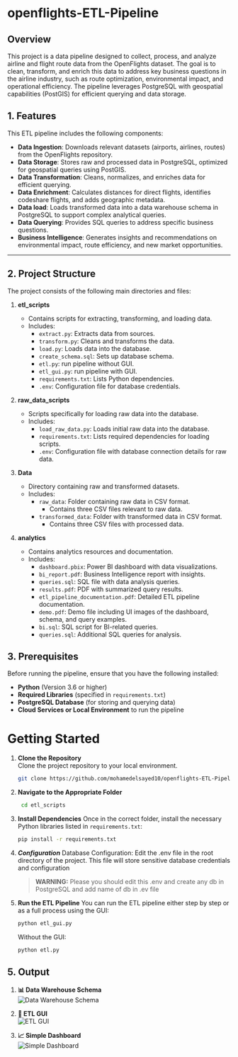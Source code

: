 # openflights-ETL-Pipeline

## Overview
This project is a data pipeline designed to collect, process, and analyze airline and flight route data from the OpenFlights dataset. 
The goal is to clean, transform, and enrich this data to address key business questions in the airline industry, such as route optimization, environmental impact, and operational efficiency. The pipeline leverages PostgreSQL with geospatial capabilities (PostGIS) for efficient querying and data storage.
## 1. Features

This ETL pipeline includes the following components:

- **Data Ingestion**: Downloads relevant datasets (airports, airlines, routes) from the OpenFlights repository.
- **Data Storage**: Stores raw and processed data in PostgreSQL, optimized for geospatial queries using PostGIS.
- **Data Transformation**: Cleans, normalizes, and enriches data for efficient querying.
- **Data Enrichment**: Calculates distances for direct flights, identifies codeshare flights, and adds geographic metadata.
- **Data load**: Loads transformed data into a data warehouse schema in PostgreSQL to support complex analytical queries.
- **Data Querying**: Provides SQL queries to address specific business questions.
- **Business Intelligence**: Generates insights and recommendations on environmental impact, route efficiency, and new market opportunities.

---

## 2. Project Structure

The project consists of the following main directories and files:

1. **etl_scripts**
   - Contains scripts for extracting, transforming, and loading data.
   - Includes:
     - `extract.py`: Extracts data from sources.
     - `transform.py`: Cleans and transforms the data.
     - `load.py`: Loads data into the database.
     - `create_schema.sql`: Sets up database schema.
     - `etl.py`: run pipeline without GUI.
     - `etl_gui.py`: run pipeline with GUI.
     - `requirements.txt`: Lists Python dependencies.
     - `.env`: Configuration file for database credentials.

2. **raw_data_scripts**
   - Scripts specifically for loading raw data into the database.
   - Includes:
     - `load_raw_data.py`: Loads initial raw data into the database.
     - `requirements.txt`: Lists required dependencies for loading scripts.
     - `.env`: Configuration file with database connection details for raw data.

3. **Data**
   - Directory containing raw and transformed datasets.
   - Includes:
     - `raw_data`: Folder containing raw data in CSV format.
       - Contains three CSV files relevant to raw data.
     - `transformed_data`: Folder with transformed data in CSV format.
       - Contains three CSV files with processed data.

4. **analytics**
   - Contains analytics resources and documentation.
   - Includes:
     - `dashboard.pbix`: Power BI dashboard with data visualizations.
     - `bi_report.pdf`: Business Intelligence report with insights.
     - `queries.sql`: SQL file with data analysis queries.
     - `results.pdf`: PDF with summarized query results.
     - `etl_pipeline_documentation.pdf`: Detailed ETL pipeline documentation.
     - `demo.pdf`: Demo file including UI images of the dashboard, schema, and query examples.
     - `bi.sql`: SQL script for BI-related queries.
     - `queries.sql`: Additional SQL queries for analysis.

## 3. Prerequisites

Before running the pipeline, ensure that you have the following installed:

- **Python** (Version 3.6 or higher)
- **Required Libraries** (specified in `requirements.txt`)
- **PostgreSQL Database** (for storing and querying data)
- **Cloud Services or Local Environment** to run the pipeline

# Getting Started

1. **Clone the Repository**  
   Clone the project repository to your local environment.

   ```bash
   git clone https://github.com/mohamedelsayed10/openflights-ETL-Pipeline.git
2. **Navigate to the Appropriate Folder**
    ```bash
     cd etl_scripts

3. **Install Dependencies**
Once in the correct folder, install the necessary Python libraries listed in `requirements.txt`:

    ```bash
    pip install -r requirements.txt
4. ***Configuration***
Database Configuration: Edit the .env file in the root directory of the project. This file will store sensitive database credentials and configuration
    > **WARNING:**
    > Please you should edit this .env and create any db in PostgreSQL and add name of db in .ev file



5. **Run the ETL Pipeline**
    You can run the ETL pipeline either step by step or as a full process using the GUI:
    ```bash
    python etl_gui.py
    ```
    Without the GUI:
    ``` bash
    python etl.py
## 5. Output

1. **📊 Data Warehouse Schema**  
   ![Data Warehouse Schema](img/Picture1.png)

2. **🔧 ETL GUI**  
   ![ETL GUI](img/Picture3.png)

3. **📈 Simple Dashboard**  
   ![Simple Dashboard](img/Picture2.png)


